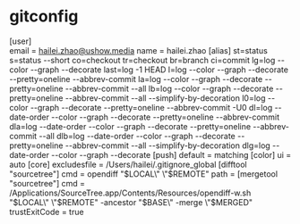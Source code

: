# gitconfig
[user]                                                                                                                                                                                   
        email = hailei.zhao@ushow.media
        name = hailei.zhao
[alias]
    st=status 
    s=status --short
    co=checkout
    tr=checkout
    br=branch
    ci=commit
    lg=log --color --graph --decorate
    last=log -1 HEAD
    l=log --color --graph --decorate --pretty=oneline --abbrev-commit
    la=log --color --graph --decorate --pretty=oneline --abbrev-commit --all
    lb=log --color --graph --decorate --pretty=oneline --abbrev-commit --all --simplify-by-decoration
    l0=log --color --graph --decorate --pretty=oneline --abbrev-commit -U0 
    dl=log --date-order --color --graph --decorate --pretty=oneline --abbrev-commit
    dla=log --date-order --color --graph --decorate --pretty=oneline --abbrev-commit --all
    dlb=log --date-order --color --graph --decorate --pretty=oneline --abbrev-commit --all --simplify-by-decoration
    dlg=log --date-order --color --graph --decorate
[push]
        default = matching
[color]
        ui = auto
[core]
        excludesfile = /Users/hailei/.gitignore_global
[difftool "sourcetree"]
        cmd = opendiff \"$LOCAL\" \"$REMOTE\"
        path = 
[mergetool "sourcetree"]
        cmd = /Applications/SourceTree.app/Contents/Resources/opendiff-w.sh \"$LOCAL\" \"$REMOTE\" -ancestor \"$BASE\" -merge \"$MERGED\"
        trustExitCode = true
